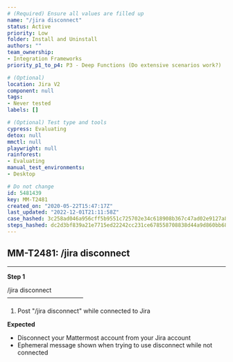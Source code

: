```yaml
---
# (Required) Ensure all values are filled up
name: "/jira disconnect"
status: Active
priority: Low
folder: Install and Uninstall
authors: ""
team_ownership: 
- Integration Frameworks
priority_p1_to_p4: P3 - Deep Functions (Do extensive scenarios work?)

# (Optional)
location: Jira V2
component: null
tags: 
- Never tested
labels: []

# (Optional) Test type and tools
cypress: Evaluating
detox: null
mmctl: null
playwright: null
rainforest: 
- Evaluating
manual_test_environments: 
- Desktop

# Do not change
id: 5481439
key: MM-T2481
created_on: "2020-05-22T15:47:17Z"
last_updated: "2022-12-01T21:11:58Z"
case_hashed: 3c258ad046a956cff5b9551c725702e34c618908b367c47ad02e9127a81a1aa8e52b66242485c6b0388a7c616fecaff7
steps_hashed: dc2d3bf839a21e7715ed22242cc231ce678558708838d44a9d860bb6866ff444b1d0c0e61fca395bbe49d33a736084fb
---
```


<!-- (Auto-generated) Based on frontmatter's "key" and "name" -->

## MM-T2481: /jira disconnect

---

**Step 1**

/jira disconnect\
–––––––––––––––––––––––––

1. Post "/jira disconnect" while connected to Jira

**Expected**

- Disconnect your Mattermost account from your Jira account
- Ephemeral message shown when trying to use disconnect while not connected
